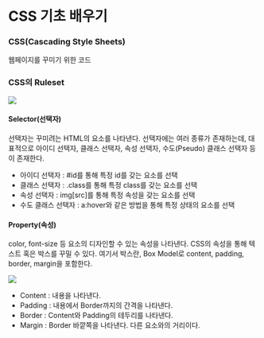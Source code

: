 # CSS 기초 배우기
### CSS(Cascading Style Sheets)
웹페이지를 꾸미기 위한 코드
### CSS의 Ruleset
![](https://i.imgur.com/7nuKC1o.png)
#### Selector(선택자)
선택자는 꾸미려는 HTML의 요소를 나타낸다. 선택자에는 여러 종류가 존재하는데, 대표적으로 아이디 선택자, 클래스 선택자, 속성 선택자, 수도(Pseudo) 클래스 선택자 등이 존재한다. 
* 아이디 선택자 : #id를 통해 특정 id를 갖는 요소를 선택
* 클래스 선택자 : .class를 통해 특정 class를 갖는 요소를 선택
* 속성 선택자 : img[src]를 통해 특정 속성을 갖는 요소를 선택
* 수도 클래스 선택자 : a:hover와 같은 방법을 통해 특정 상태의 요소를 선택
#### Property(속성)
color, font-size 등 요소의 디자인할 수 있는 속성을 나타낸다. CSS의 속성을 통해 텍스트 혹은 박스를 꾸밀 수 있다. 여기서 박스란, Box Model로 content, padding, border, margin을 포함한다. 

![](https://i.imgur.com/Bo5U7cA.png)

* Content : 내용을 나타낸다. 
* Padding : 내용에서 Border까지의 간격을 나타낸다.
* Border : Content와 Padding의 테두리를 나타낸다.
* Margin : Border 바깥쪽을 나타낸다. 다른 요소와의 거리이다. 